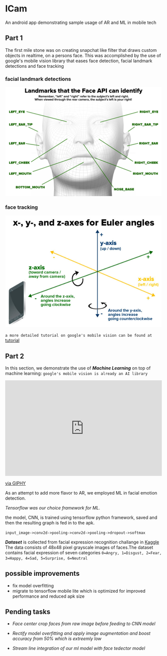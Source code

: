 # ICam
An android app demonstrating sample usage of AR and ML in mobile tech

## Part 1
The first mile stone was on creating snapchat like filter that draws custom objects in realtime, on a persons face.
This was accomplished by the use of google's mobile vision library that eases face detection, facial landmark detections and face tracking
### facial landmark detections
<div>
	<img src="preview/landmarks.png", alt="face landmark image">
	<br>
</div>

### face tracking
<div>
	<img src="preview/euler.jpg", alt="euler angles on face tracking">
</div>

```a more detailed tutorial on google's mobile vision can be found at``` [tutorial](https://www.raywenderlich.com/523-augmented-reality-in-android-with-google-s-face-api#toc-anchor-012)

## Part 2
In this section, we demonstrate the use of ***Machine Learning*** on top of machine learning: ```google's mobile vision is already an AI library```
<div>
	<div style="width:100%;height:0;padding-bottom:61%;position:relative;"><iframe src="https://giphy.com/embed/1BdJd24oEwvuSvXYb0" width="100%" height="100%" style="position:absolute" frameBorder="0" class="giphy-embed" allowFullScreen></iframe></div><p><a href="https://giphy.com/gifs/reaction-robot-1BdJd24oEwvuSvXYb0">via GIPHY</a></p>
</div>
As an attempt to add more flavor to AR, we employed ML in facial emotion detection. 
<p><em>Tensorflow was our choice framework for ML.</em></p>
the model, CNN, is trained using tensorflow python framework, saved and then the resulting graph is fed in to the apk.
<br>

``input_image->conv2d->pooling->conv2d->pooling->dropout->softmax``

***Dataset*** is collected from facial expression recognition challange in [Kaggle](https://www.kaggle.com/c/challenges-in-representation-learning-facial-expression-recognition-challenge/)
The data consists of 48x48 pixel grayscale images of faces.The dataset contains facial expression of seven categories ```0=Angry, 1=Disgust, 2=Fear, 3=Happy, 4=Sad, 5=Surprise, 6=Neutral```

## possible improvements
- fix model overfitting
- migrate to tensorflow mobile lite which is optimized for improved performance and reduced apk size


## Pending tasks
- <p><em>Face center crop faces from raw image before feeding to CNN model</em></p>
- <p><em>Rectify model overfitting and apply image augmentation and boost accuracy from 50% which is extreemly low</em></p>
- <p><em>Stream line integration of our ml model with face tedector model</em></p>



